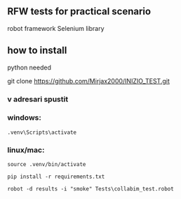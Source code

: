 ## RFW tests for practical scenario ##
robot framework
Selenium library

## how to install ##
python needed

git clone https://github.com/Mirjax2000/INIZIO_TEST.git

<h3>v adresari spustit</h3> 

### windows: ###

```shell
.venv\Scripts\activate
```
### linux/mac: ###

```shell
source .venv/bin/activate
```
```shell
pip install -r requirements.txt
```

```shell
robot -d results -i "smoke" Tests\collabim_test.robot  
```


